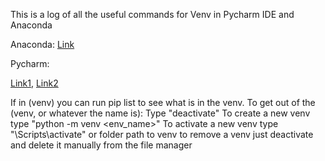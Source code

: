 This is a log of all the useful commands for Venv in Pycharm IDE and Anaconda

Anaconda:
[Link](https://www.bing.com/images/search?view=detailV2&ccid=eUDyDtYn&id=93F6359BEB10E398132654EE0DFF17874AEEDAA6&thid=OIP.eUDyDtYnQpXq0xRPlxY35wHaLO&mediaurl=https%3a%2f%2fugoproto.github.io%2fugo_py_doc%2fimg%2fscipy_cs%2fconda-cheatsheeta.png&exph=2500&expw=1650&q=conda+cheat+sheet&simid=608053028769104000&ck=2AD0931E51441DAA1065451437314C15&selectedIndex=0&FORM=IRPRST&ajaxhist=0)

Pycharm:

[Link1](https://aaronlelevier.github.io/virtualenv-cheatsheet/), [Link2](https://docs.python.org/3/library/venv.html)

If in (venv) you can run pip list to see what is in the venv. To get out of the (venv, or whatever the name is): Type "deactivate"
To create a new venv type "python -m venv <env_name>"
To activate a new venv type "<scriptName>\Scripts\activate" or folder path to venv
to remove a venv just deactivate and delete it manually from the file manager
